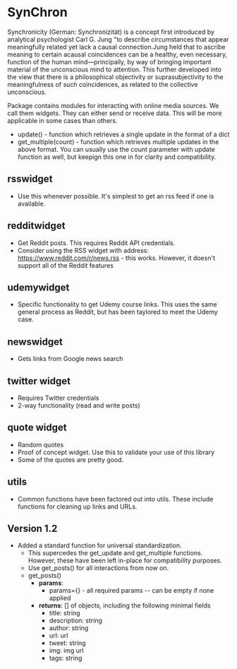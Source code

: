 # SynChron
Synchronicity (German: Synchronizität) is a concept first introduced by analytical psychologist Carl G. Jung "to describe circumstances that appear meaningfully related yet lack a causal connection.Jung held that to ascribe meaning to certain acausal coincidences can be a healthy, even necessary, function of the human mind—principally, by way of bringing important material of the unconscious mind to attention. This further developed into the view that there is a philosophical objectivity or suprasubjectivity to the meaningfulness of such coincidences, as related to the collective unconscious.

Package contains modules for interacting with online media sources. We call them widgets. They can either send or receive data. This will be more applicable in some cases than others.

- update() - function which retrieves a single update in the format of a dict
- get_multiple(count) - function which retrieves multiple updates in the above format. You can usually use the count parameter with update function as well, but keepign this one in for clarity and compatibility.

## rsswidget 
- Use this whenever possible. It's simplest to get an rss feed if one is available. 

## redditwidget
- Get Reddit posts. This requires Reddit API credentials.
- Consider using the RSS widget with address: https://www.reddit.com/r/news.rss - this works. However, it doesn't support all of the Reddit features

## udemywidget
- Specific functionality to get Udemy course links. This uses the same general process as Reddit, but has been taylored to meet the Udemy case.

## newswidget
- Gets links from Google news search

## twitter widget
- Requires Twitter credentials
- 2-way functionality (read and write posts)

## quote widget
- Random quotes
- Proof of concept widget. Use this to validate your use of this library
- Some of the quotes are pretty good.

## utils
- Common functions have been factored out into utils. These include functions for cleaning up links and URLs.

## Version 1.2
- Added a standard function for universal standardization.
  - This supercedes the get_update and get_multiple functions. However, these have been left in-place for compatibility purposes.
  - Use get_posts() for all interactions from now on.
  - get_posts()
    - **params**: 
      - params={} - all required params -- can be empty if none applied
    - **returns**: [] of objects, including the following minimal fields
      - title: string
      - description: string
      - author: string
      - url: url
      - tweet: string
      - img: img url
      - tags: string